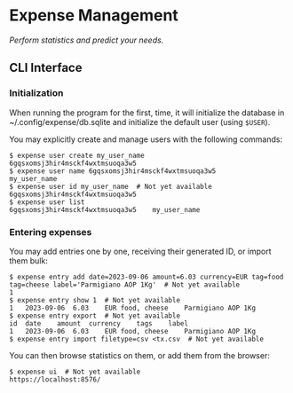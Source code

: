 # Expense Management

*Perform statistics and predict your needs.*

## CLI Interface

### Initialization

When running the program for the first, time, it will initialize the database
in ~/.config/expense/db.sqlite and initialize the default user (using `$USER`).

You may explicitly create and manage users with the following commands:

    $ expense user create my_user_name
    6gqsxomsj3hir4msckf4wxtmsuoqa3w5
    $ expense user name 6gqsxomsj3hir4msckf4wxtmsuoqa3w5
    my_user_name
    $ expense user id my_user_name  # Not yet available
    6gqsxomsj3hir4msckf4wxtmsuoqa3w5
    $ expense user list
    6gqsxomsj3hir4msckf4wxtmsuoqa3w5	my_user_name

### Entering expenses

You may add entries one by one, receiving their generated ID,
or import them bulk:

    $ expense entry add date=2023-09-06 amount=6.03 currency=EUR tag=food tag=cheese label='Parmigiano AOP 1Kg'  # Not yet available
    1
    $ expense entry show 1  # Not yet available
    1	2023-09-06	6.03	EUR	food, cheese	Parmigiano AOP 1Kg
    $ expense entry export  # Not yet available
    id	date	amount	currency	tags	label
    1	2023-09-06	6.03	EUR	food, cheese	Parmigiano AOP 1Kg
    $ expense entry import filetype=csv <tx.csv  # Not yet available

You can then browse statistics on them, or add them from the browser:

    $ expense ui  # Not yet available
    https://localhost:8576/
